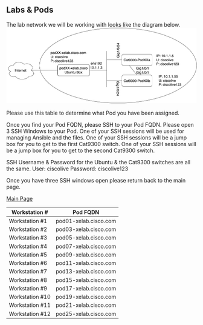 ## Labs & Pods

The lab network we will be working with looks like the diagram below. 
<img src="/images/network-diagram.png" alt="DEVWKS-2008 Network Diagram" width=600>

Please use this table to determine what Pod you have been assigned. 

Once you find your Pod FQDN, please SSH to your Pod FQDN.
Please open 3 SSH Windows to  your Pod. 
One of your SSH sessions will be used for managing Ansible and the files. 
One of your SSH sessions will be a jump box for you to get to the first Cat9300 switch. 
One of your SSH sessions will be a jump box for you to get to the second Cat9300 switch.

SSH Username & Password for the Ubuntu & the Cat9300 switches are all the same.
User: ciscolive
Password: ciscolive123

Once you have three SSH windows open please return back to the main page. 

[Main Page](/README.md)

| Workstation #  | Pod FQDN  |
| -------------- | ----------- |
| Workstation #1  | pod01-xelab.cisco.com   |
| Workstation #2  | pod03-xelab.cisco.com   |
| Workstation #3  | pod05-xelab.cisco.com   |
| Workstation #4  | pod07-xelab.cisco.com   |
| Workstation #5  | pod09-xelab.cisco.com   |
| Workstation #6  | pod11-xelab.cisco.com   |
| Workstation #7  | pod13-xelab.cisco.com   |
| Workstation #8  | pod15-xelab.cisco.com   |
| Workstation #9  | pod17-xelab.cisco.com   |
| Workstation #10  | pod19-xelab.cisco.com   |
| Workstation #11  | pod21-xelab.cisco.com   |
| Workstation #12  | pod25-xelab.cisco.com   |



